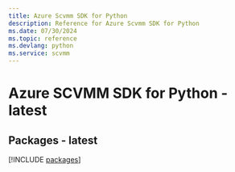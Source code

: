 ```yaml
---
title: Azure Scvmm SDK for Python
description: Reference for Azure Scvmm SDK for Python
ms.date: 07/30/2024
ms.topic: reference
ms.devlang: python
ms.service: scvmm
---
```

# Azure SCVMM SDK for Python - latest
## Packages - latest
[!INCLUDE [packages](scvmm-index.md)]